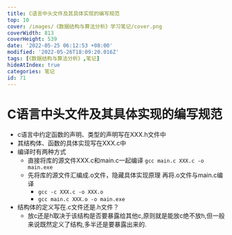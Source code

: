 ```yaml
---
title: C语言中头文件及其具体实现的编写规范
top: 10
cover: /images/《数据结构与算法分析》学习笔记/cover.png
coverWidth: 813
coverHeight: 539
date: '2022-05-25 06:12:53 +08:00'
modified: '2022-05-26T18:09:20.016Z'
tags: [《数据结构与算法分析》,笔记]
hideAtIndex: true
categories: 笔记
id: 71
---
```



# C语言中头文件及其具体实现的编写规范
* c语言中约定函数的声明、类型的声明写在XXX.h文件中
* 其结构体、函数的具体实现写在XXX.c中
* 编译时有两种方式
  + 直接将库的源文件XXX.c和main.c一起编译 `gcc main.c XXX.c -o main.exe`
  + 先将库的源文件汇编成.o文件，隐藏具体实现原理 再将.o文件与main.c编译
    + `gcc -c XXX.c -o XXX.o`
    + `gcc main.c XXX.o -o main.exe`
* 结构体的定义写在.c文件还是.h文件？
  + 放c还是h取决于该结构是否要暴露给其他c,原则就是能放c绝不放h,但一般来说既然定义了结构,多半还是要暴露出来的.
